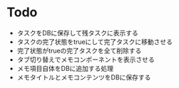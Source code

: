 # Todo
- タスクをDBに保存して残タスクに表示する  
- タスクの完了状態をtrueにして完了タスクに移動させる  
- 完了状態がtrueの完了タスクを全て削除する  
- タブ切り替えでメモコンポーネントを表示させる  
- メモ項目自体をDBに追加する処理  
- メモタイトルとメモコンテンツをDBに保存する  